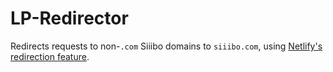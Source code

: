 # LP-Redirector

Redirects requests to non-`.com` Siiibo domains to `siiibo.com`,
using [Netlify's redirection feature](https://www.netlify.com/docs/redirects/).
